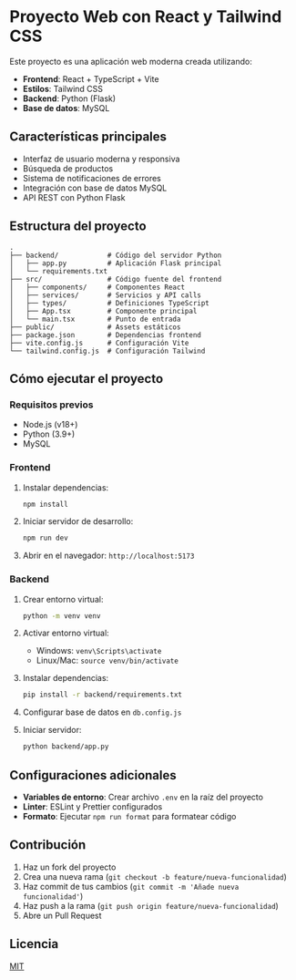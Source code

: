 # Proyecto Web con React y Tailwind CSS

Este proyecto es una aplicación web moderna creada utilizando:

- **Frontend**: React + TypeScript + Vite
- **Estilos**: Tailwind CSS
- **Backend**: Python (Flask)
- **Base de datos**: MySQL

## Características principales

- Interfaz de usuario moderna y responsiva
- Búsqueda de productos
- Sistema de notificaciones de errores
- Integración con base de datos MySQL
- API REST con Python Flask

## Estructura del proyecto

```
.
├── backend/            # Código del servidor Python
│   ├── app.py          # Aplicación Flask principal
│   └── requirements.txt
├── src/                # Código fuente del frontend
│   ├── components/     # Componentes React
│   ├── services/       # Servicios y API calls
│   ├── types/          # Definiciones TypeScript
│   ├── App.tsx         # Componente principal
│   └── main.tsx        # Punto de entrada
├── public/             # Assets estáticos
├── package.json        # Dependencias frontend
├── vite.config.js      # Configuración Vite
└── tailwind.config.js  # Configuración Tailwind
```

## Cómo ejecutar el proyecto

### Requisitos previos

- Node.js (v18+)
- Python (3.9+)
- MySQL

### Frontend

1. Instalar dependencias:

    ```bash
    npm install
    ```

2. Iniciar servidor de desarrollo:

    ```bash
    npm run dev
    ```

3. Abrir en el navegador: `http://localhost:5173`

### Backend

1. Crear entorno virtual:

    ```bash
    python -m venv venv
    ```

2. Activar entorno virtual:

    - Windows: `venv\Scripts\activate`
    - Linux/Mac: `source venv/bin/activate`

3. Instalar dependencias:

    ```bash
    pip install -r backend/requirements.txt
    ```

4. Configurar base de datos en `db.config.js`

5. Iniciar servidor:

    ```bash
    python backend/app.py
    ```

## Configuraciones adicionales

- **Variables de entorno**: Crear archivo `.env` en la raíz del proyecto
- **Linter**: ESLint y Prettier configurados
- **Formato**: Ejecutar `npm run format` para formatear código

## Contribución

1. Haz un fork del proyecto
2. Crea una nueva rama (`git checkout -b feature/nueva-funcionalidad`)
3. Haz commit de tus cambios (`git commit -m 'Añade nueva funcionalidad'`)
4. Haz push a la rama (`git push origin feature/nueva-funcionalidad`)
5. Abre un Pull Request

## Licencia

[MIT](https://choosealicense.com/licenses/mit/)
